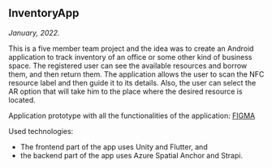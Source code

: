 ## InventoryApp
*January, 2022.*

This is a five member team project and the idea was to create an Android application to track inventory of an office or some other kind of business space. The registered user can see the available resources and borrow them, and then return them. The application allows the user to scan the NFC resource label and then guide it to its details. Also, the user can select the AR option that will take him to the place where the desired resource is located.

Application prototype with all the functionalities of the application: [FIGMA](https://www.figma.com/file/wyJOhuW7Q8p75rG1cJTWPK/AIR?node-id=0%3A1)

Used technologies:
* The frontend part of the app uses Unity and Flutter, and
* the backend part of the app uses Azure Spatial Anchor and Strapi.

